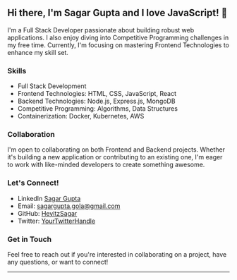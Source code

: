 ## Hi there, I'm Sagar Gupta and I love JavaScript! 👋

I'm a Full Stack Developer passionate about building robust web applications. I also enjoy diving into Competitive Programming challenges in my free time. Currently, I'm focusing on mastering Frontend Technologies to enhance my skill set.

### Skills

- Full Stack Development
- Frontend Technologies: HTML, CSS, JavaScript, React
- Backend Technologies: Node.js, Express.js, MongoDB
- Competitive Programming: Algorithms, Data Structures
- Containerization: Docker, Kubernetes, AWS 


### Collaboration

I'm open to collaborating on both Frontend and Backend projects. Whether it's building a new application or contributing to an existing one, I'm eager to work with like-minded developers to create something awesome.

### Let's Connect!

- LinkedIn [Sagar Gupta](https://in.linkedin.com/in/sagar-gupta-8b2660172)
- Email: [sagargupta.gola@gmail.com](mailto:sagargupta.gola@gmail.com)
- GitHub: [HeyitzSagar](https://github.com/HeyitzSagar)
- Twitter: [YourTwitterHandle](https://twitter.com/YourTwitterHandle)

### Get in Touch

Feel free to reach out if you're interested in collaborating on a project, have any questions, or want to connect!

---
